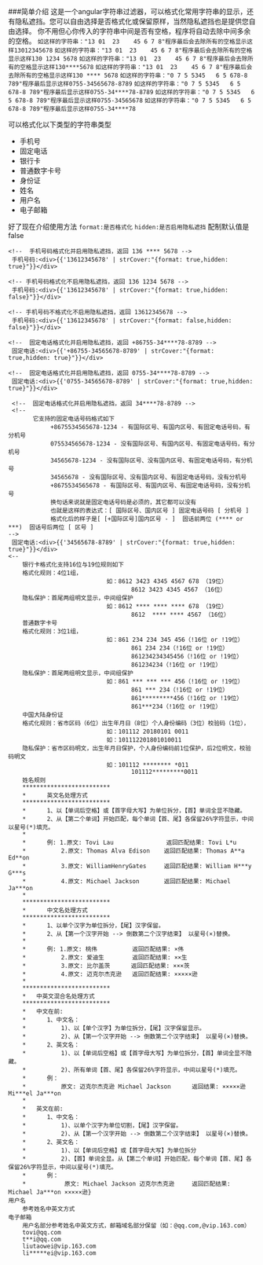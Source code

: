 ###简单介绍
这是一个angular字符串过滤器，可以格式化常用字符串的显示，还有隐私遮挡。您可以自由选择是否格式化或保留原样，当然隐私遮挡也是提供您自由选择。
你不用但心你传入的字符串中间是否有空格，程序将自动去除中间多余的空格。
`如这样的字符串："13 01  23    45 6 7 8"程序最后会去除所有的空格显示这样13012345678`
`如这样的字符串："13 01  23    45 6 7 8"程序最后会去除所有的空格显示这样130 1234 5678`
`如这样的字符串："13 01  23    45 6 7 8"程序最后会去除所有的空格显示这样130****5678`
`如这样的字符串："13 01  23    45 6 7 8"程序最后会去除所有的空格显示这样130 **** 5678`
`如这样的字符串："0 7 5 5345   6 5 678-8 789"程序最后显示这样0755-34565678-8789`
`如这样的字符串："0 7 5 5345   6 5 678-8 789"程序最后显示这样0755-34****78-8789`
`如这样的字符串："0 7 5 5345   6 5 678-8 789"程序最后显示这样0755-34565678`
`如这样的字符串："0 7 5 5345   6 5 678-8 789"程序最后显示这样0755-34****78`
>
可以格式化以下类型的字符串类型
- 手机号
- 固定电话
- 银行卡
- 普通数字卡号
- 身份证
- 姓名
- 用户名
- 电子邮箱

好了现在介绍使用方法
`format:是否格式化`
`hidden:是否启用隐私遮挡`
配制默认值是false

    <!--  手机号码格式化并启用隐私遮挡，返回 136 **** 5678 -->
     手机号码:<div>{{'13612345678' | strCover:"{format: true,hidden: true}"}}</div>

    <!-- 手机号码格式化不启用隐私遮挡，返回 136 1234 5678 -->
     手机号码:<div>{{'13612345678' | strCover:"{format: true,hidden: false}"}}</div>

    <!-- 手机号码不格式化不启用隐私遮挡，返回 13612345678 -->
     手机号码:<div>{{'13612345678' | strCover:"{format: false,hidden: false}"}}</div>

    <!--  固定电话格式化并启用隐私遮挡，返回 +86755-34****78-8789 -->
     固定电话:<div>{{'+86755-34565678-8789' | strCover:"{format: true,hidden: true}"}}</div>

    <!--  固定电话格式化并启用隐私遮挡，返回 0755-34****78-8789 -->
     固定电话:<div>{{'0755-34565678-8789' | strCover:"{format: true,hidden: true}"}}</div>

     <!--  固定电话格式化并启用隐私遮挡，返回 34****78-8789 -->
     <!--
           它支持的固定电话号码格式如下
                +8675534565678-1234 - 有国际区号、有国内区号、有固定电话号码，有分机号
                075534565678-1234 - 没有国际区号、有国内区号、有固定电话号码，有分机号
                34565678-1234 - 没有国际区号、没有国内区号、有固定电话号码，有分机号
                34565678 - 没有国际区号、没有国内区号、有固定电话号码，没有分机号
                +8675534565678 - 有国际区号、有国内区号、有固定电话号码，没有分机号
                换句话来说就是固定电话号码是必须的，其它都可以没有
                也就是这样的表达式：[ 国际区号、国内区号 ] 固定电话号码 [ 分机号 ]
                格式化后的样子是[ [+国际区号]国内区号 - ]  固话前两位 (**** or ***)  固话号后两位 [ 区号 ]
    -->
     固定电话:<div>{{'34565678-8789' | strCover:"{format: true,hidden: true}"}}</div>
    <--
        银行卡格式化支持16位与19位规则如下
        格式化规则：4位1组，
                                如：8612 3423 4345 4567 678 （19位）
                                       8612 3423 4345 4567 （16位）
        隐私保护：首尾两组明文显示，中间组保护
                                如：8612 **** **** **** 678 （19位）
                                       8612  **** **** 4567 （16位）
        普通数字卡号
        格式化规则：3位1组，
                                如：861 234 234 345 456（!16位 or !19位）
                                       861 234 234（!16位 or !19位）
                                       861234234345456（!16位 or !19位）
                                       861234234（!16位 or !19位）
        隐私保护：首尾两组明文显示，中间组保护
                                如：861 *** *** *** 456（!16位 or !19位）
                                       861 *** 234（!16位 or !19位）
                                       861*********456（!16位 or !19位）
                                       861***234（!16位 or !19位）
        中国大陆身份证
        格式化规则：省市区码（6位）出生年月日（8位）个人身份编码（3位）校验码（1位），
                                如：101112 20180101 0011
                                如：101112201801010011
        隐私保护：省市区码明文，出生年月日保护，个人身份编码前1位保护，后2位明文，校验码明文
                                如：101112 ******** *011
                                       101112*********0011
        姓名规则
        *************************
        *      英文名处理方式
        *************************
        *      1、以【单词后空格】或【首字母大写】为单位拆分，【首】单词全显不隐藏。
        *      2、从【第二个单词】开始匹配，每个单词【首、尾】各保留26%字符显示，中间以星号(*)填充。
        *
        *      例: 1.原文: Tovi Lau               返回匹配结果: Tovi L*u
        *          2.原文: Thomas Alva Edison    返回匹配结果: Thomas A**a Ed**on
        *          3.原文: WilliamHenryGates     返回匹配结果: William H***y G***s
        *          4.原文: Michael Jackson       返回匹配结果: Michael Ja***on
        *
        *************************
        *      中文名处理方式
        *************************
        *      1、以单个汉字为单位拆分，【尾】汉字保留。
        *      2、从【第一个汉字开始 --> 倒数第二个汉字结束】 以星号(×)替换。
        *
        *      例: 1.原文: 桃伟          返回匹配结果: ×伟
        *          2.原文: 爱迪生        返回匹配结果: ××生
        *          3.原文: 比尔盖茨      返回匹配结果: ×××茨
        *          4.原文: 迈克尔杰克逊   返回匹配结果: ×××××逊
        *
        *************************
        *   中英文混合名处理方式
        *************************
        *   中文在前:
        *      1、中文名：
        *          1)、以【单个汉字】为单位拆分，【尾】汉字保留显示。
        *          2)、从【第一个汉字开始 --> 倒数第二个汉字结束】 以星号(×)替换。
        *      2、英文名：
        *          1)、以【单词后空格】或【首字母大写】为单位拆分，【首】单词全显不隐藏。
        *          2)、所有单词【首、尾】各保留26%字符显示，中间以星号(*)填充。
        *      例：
        *          原文: 迈克尔杰克逊 Michael Jackson      返回结果: ×××××逊 Mi***el Ja***on
        *
        *   英文在前:
        *      1、中文名：
        *          1)、以单个汉字为单位切割，【尾】汉字保留。
        *          2)、从【第一个汉字开始 --> 倒数第二个汉字结束】 以星号(×)替换。
        *      2、英文名：
        *          1)、以【单词后空格】或【首字母大写】为单位拆分
        *          2)、【首】单词全显。从【第二个单词】开始匹配，每个单词【首、尾】各保留26%字符显示，中间以星号(*)填充。
        *      例：
        *           原文: Michael Jackson 迈克尔杰克逊     返回匹配结果: Michael Ja***on ×××××逊}
    用户名
        参考姓名中英文方式
    电子邮箱
        用户名部分参考姓名中英文方式，邮箱域名部分保留（如：@qq.com,@vip.163.com）
        tovi@qq.com
        t**i@qq.com
        liutaowei@vip.163.com
        li*****ei@vip.163.com

